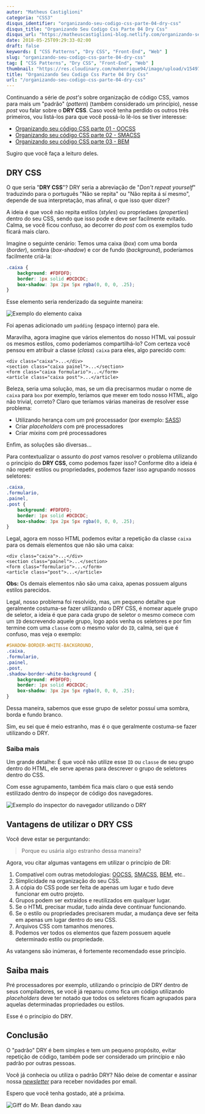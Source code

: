 ```yaml
---
autor: "Matheus Castiglioni"
categoria: "CSS3"
disqus_identifier: "organizando-seu-codigo-css-parte-04-dry-css"
disqus_title: "Organizando Seu Codigo Css Parte 04 Dry Css"
disqus_url: "https://matheuscastiglioni-blog.netlify.com/organizando-seu-codigo-css-parte-04-dry-css"
date: 2018-05-25T09:29:33-02:00
draft: false
keywords: [ "CSS Patterns", "Dry CSS", "Front-End", "Web" ]
slug: "organizando-seu-codigo-css-parte-04-dry-css"
tag: [ "CSS Patterns", "Dry CSS", "Front-End", "Web" ]
thumbnail: "https://res.cloudinary.com/mahenrique94/image/upload/v1549709597/organizando-seu-codigo-css-parte-04-dry-css_ra9buq.jpg"
title: "Organizando Seu Codigo Css Parte 04 Dry Css"
url: "/organizando-seu-codigo-css-parte-04-dry-css"
---
```


Continuando a série de *post's* sobre organização de código CSS, vamos para mais um "padrão" (*pattern*) (também considerado um princípio), nesse *post* vou falar sobre o **DRY CSS**. Caso você tenha perdido os outros três primeiros, vou listá-los para que você possá-lo lê-los se tiver interesse:

- [Organizando seu código CSS parte 01 - OOCSS](http://blog.matheuscastiglioni.com.br/organizando-seu-codigo-css-parte-01)
- [Organizando seu código CSS parte 02 - SMACSS](http://blog.matheuscastiglioni.com.br/organizando-seu-codigo-css-parte-02)
- [Organizando seu código CSS parte 03 - BEM](http://blog.matheuscastiglioni.com.br/organizando-seu-codigo-css-parte-03)

Sugiro que você faça a leituro deles.

## DRY CSS

O que seria "**DRY CSS**"? DRY seria a abreviação de "*Don't repeat yourself*" traduzindo para o português "Não se repita" ou "Não repita á sí mesmo", depende de sua interpretação, mas afinal, o que isso quer dizer?

A ideia é que você não repita estilos (*styles*) ou propriedaes (*properties*) dentro do seu CSS, sendo que isso pode e deve ser facilmente evitado. Calma, se você ficou confuso, ao decorrer do *post* com os exemplos tudo ficará mais claro.

Imagine o seguinte cenário: Temos uma caixa (*box*) com uma borda (*border*), sombra (*box-shadow*) e cor de fundo (*background*), poderíamos facilmente criá-la:

```css
.caixa {
	background: #FDFDFD;
	border: 1px solid #DCDCDC;
	box-shadow: 3px 2px 5px rgba(0, 0, 0, .25);
}
```

Esse elemento seria renderizado da seguinte maneira:

![Exemplo do elemento caixa](https://res.cloudinary.com/mahenrique94/image/upload/v1549709655/post-dry-css-caixa-exemplo_bsuogj.png)

Foi apenas adicionado um `padding` (espaço interno) para ele.

Maravilha, agora imagine que vários elementos do nosso HTML vai possuír os mesmos estilos, como poderíamos compartilhá-lo? Com certeza você pensou em atribuir a classe (*class*) `caixa` para eles, algo parecido com:

```markup
<div class="caixa">...</div>
<section class="caixa painel">...</section>
<form class="caixa formulario">...</form>
<article class="caixa post">...</article>
```

Beleza, seria uma solução, mas, se um dia precisarmos mudar o nome de `caixa` para `box` por exemplo, teríamos que mexer em todo nosso HTML, algo não trivial, correto? Claro que teríamos várias maneiras de resolver esse problema:

- Utilizando herança com um pré processador (por exemplo: [SASS](http://blog.matheuscastiglioni.com.br/dando-poderes-ao-css-com-sass-parte-01))
- Criar *placeholders* com pré processadores
- Criar *mixins* com pré processadores

Enfim, as soluções são diversas...

Para contextualizar o assunto do *post* vamos resolver o problema utilizando o princípio do **DRY CSS**, como podemos fazer isso? Conforme dito a ideia é não repetir estilos ou propriedades, podemos fazer isso agrupando nossos seletores:

```css
.caixa,
.formulario,
.painel,
.post {
	background: #FDFDFD;
	border: 1px solid #DCDCDC;
	box-shadow: 3px 2px 5px rgba(0, 0, 0, .25);
}
```

Legal, agora em nosso HTML podemos evitar a repetição da classe `caixa` para os demais elementos que não são uma caixa:

```markup
<div class="caixa">...</div>
<section class="painel">...</section>
<form class="formulario">...</form>
<article class="post">...</article>
```

**Obs:** Os demais elementos não são uma caixa, apenas possuem alguns estilos parecidos.

Legal, nosso problema foi resolvido, mas, um pequeno detalhe que geralmente costuma-se fazer utilizando o DRY CSS, é nomear aquele grupo de seletor, a ideia é que para cada grupo de seletor o mesmo comece com um `ID` descrevendo aquele grupo, logo após venha os seletores e por fim termine com uma `classe` com o mesmo valor do `ID`, calma, sei que é confuso, mas veja o exemplo:

```css
#SHADOW-BORDER-WHITE-BACKGROUND,
.caixa,
.formulario,
.painel,
.post,
.shadow-border-white-background {
	background: #FDFDFD;
	border: 1px solid #DCDCDC;
	box-shadow: 3px 2px 5px rgba(0, 0, 0, .25);
}
```

Dessa maneira, sabemos que esse grupo de seletor possuí uma sombra, borda e fundo branco.

Sim, eu sei que é meio estranho, mas é o que geralmente costuma-se fazer utilizando o DRY.

### Saiba mais

Um grande detalhe: É que você não utilize esse `ID` ou `classe` de seu grupo dentro do HTML, ele serve apenas para descrever o grupo de seletores dentro do CSS.

Com esse agrupamento, também fica mais claro o que está sendo estilizado dentro do inspeçor de código dos navegadores.

![Exemplo do inspector do navegador utilizando o DRY](https://res.cloudinary.com/mahenrique94/image/upload/v1549709708/post-dry-css-inspector-exemplo_ixlwzn.png)

## Vantagens de utilizar o DRY CSS

Você deve estar se perguntando:

> Porque eu usária algo estranho dessa maneira?

Agora, vou citar algumas vantagens em utilizar o princípio de DR:

1. Compatível com outras metodologias: [OOCSS](http://blog.matheuscastiglioni.com.br/organizando-seu-codigo-css-parte-01), [SMACSS](http://blog.matheuscastiglioni.com.br/organizando-seu-codigo-css-parte-02), [BEM](http://blog.matheuscastiglioni.com.br/organizando-seu-codigo-css-parte-03), etc..
2. Simplicidade na organização do seu CSS.
3. A cópia do CSS pode ser feita de apenas um lugar e tudo deve funcionar em outro projeto.
4. Grupos podem ser extraídos e reutilizados em qualquer lugar.
5. Se o HTML precisar mudar, tudo ainda deve continuar funcionando.
6. Se o estilo ou propriedades precisarem mudar, a mudança deve ser feita em apenas um lugar dentro do seu CSS.
7. Arquivos CSS com tamanhos menores.
8. Podemos ver todos os elementos que fazem possuem aquele determinado estilo ou propriedade.

As vatangens são inúmeras, é fortemente recomendado esse princípio.

## Saiba mais

Pré processadores por exemplo, utilizando o princípio de DRY dentro de seus compiladores, se você já reparou como fica um código utilizando *placeholders* deve ter notado que todos os seletores ficam agrupados para aquelas determinadas propriedades ou estilos.

Esse é o princípio do DRY.

## Conclusão

O "padrão" DRY é bem simples e tem um pequeno propósito, evitar repetição de código, também pode ser considerado um princípio e não padrão por outras pessoas.

Você já conhecia ou utiliza o padrão DRY? Não deixe de comentar e assinar nossa [*newsletter*](http://eepurl.com/ggP7Rv) para receber novidades por email.

Espero que você tenha gostado, até a próxima.

![Giff do Mr. Bean dando xau](https://res.cloudinary.com/mahenrique94/image/upload/v1549709762/gif-mr-bean-dando-xau_k4rhyl.gif)
